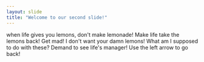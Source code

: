 ```yaml
---
layout: slide
title: "Welcome to our second slide!"
---
```

when life gives you lemons, don't make lemonade! Make life take the lemons back! Get mad! I don't want your damn lemons! What am I supposed to do with these? Demand to see life's manager!
Use the left arrow to go back!
